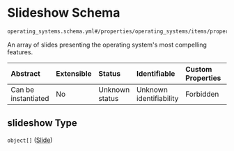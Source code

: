 # Slideshow Schema

```txt
operating_systems.schema.yml#/properties/operating_systems/items/properties/slideshow
```

An array of slides presenting the operating system's most compelling features.

| Abstract            | Extensible | Status         | Identifiable            | Custom Properties | Additional Properties | Access Restrictions | Defined In                                                          |
| :------------------ | :--------- | :------------- | :---------------------- | :---------------- | :-------------------- | :------------------ | :------------------------------------------------------------------ |
| Can be instantiated | No         | Unknown status | Unknown identifiability | Forbidden         | Allowed               | none                | [device.schema.json*](../device.schema.json "open original schema") |

## slideshow Type

`object[]` ([Slide](device-properties-operating-systems-operating-system-properties-slideshow-slide.md))
